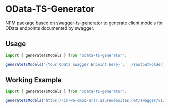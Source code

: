 # OData-TS-Generator
NPM package based on [swagger-ts-generator](https://www.npmjs.com/package/swagger-ts-generator) to generate client models for OData endpoints documented by swagger.

## Usage
```javascript
import { generateTsModels } from 'odata-ts-generator';

generateTsModels('{Your OData Swagger Enpoint here}', './{outputFolder}/');
```

## Working Example
```javascript
import { generateTsModels } from 'odata-ts-generator';

generateTsModels('https://im-wa-cmpo-nrsr.azurewebsites.net/swagger/v1/swagger.json', './output/');
```